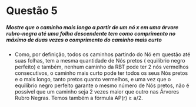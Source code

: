 # Questão 5

##### Mostre que o caminho mais longo a partir de um nó x em uma árvore rubro-negra até uma folha descendente tem como comprimento no máximo de duas vezes o comprimento do caminho mais curto

 - Como, por definição, todos os caminhos partindo do Nó em questão até suas folhas, tem a mesma quantidade de Nós pretos ( equilibrio negro perfeito) e também, nenhum caminho da RBT pode ter 2 nós vermelhos consecutivos, o caminho mais curto pode ter todos os seus Nós pretos e o mais longo, tanto pretos quanto vermelhos, e uma vez que o equilíbrio negro perfeito garante o mesmo número de Nós pretos, não é possível que um caminho seja 2 vezes maior que outro nas Árvores Rubro Negras. Temos também a fórmula AP(r) ≥ a/2.

